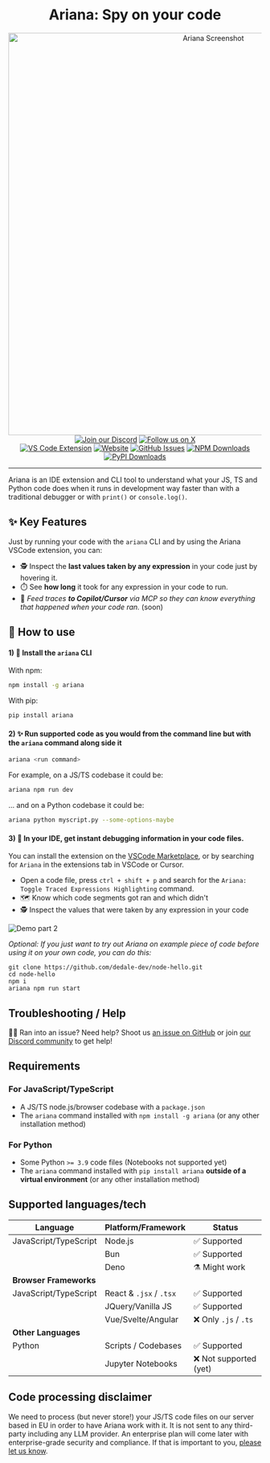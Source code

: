 <div align="center">
  <div align="center">
  <h1>Ariana: Spy on your code</h1>
  <div align="center">
    <img src="https://github.com/dedale-dev/.github/blob/main/ariana_readme_thumbnail.png?raw=true" alt="Ariana Screenshot" width="800">
  </div>
  <a href="https://discord.gg/Y3TFTmE89g"><img src="https://img.shields.io/discord/1312017605955162133?style=for-the-badge&color=7289da&label=Discord&logo=discord&logoColor=ffffff" alt="Join our Discord"></a>
  <a href="https://twitter.com/anic_dev"><img src="https://img.shields.io/badge/Follow-@anic_dev-black?style=for-the-badge&logo=x&logoColor=white" alt="Follow us on X"></a>
  <br/>
  <a href="https://marketplace.visualstudio.com/items?itemName=dedale-dev.ariana"><img src="https://img.shields.io/visual-studio-marketplace/v/dedale-dev.ariana?style=for-the-badge&label=VS%20Code&logo=visualstudiocode&logoColor=white&color=0066b8" alt="VS Code Extension"></a>
  <a href="https://ariana.dev"><img src="https://img.shields.io/badge/Website-ariana.dev-blue?style=for-the-badge&color=FF6B6B" alt="Website"></a>
  <a href="https://github.com/dedale-dev/ariana/issues"><img src="https://img.shields.io/github/issues/dedale-dev/ariana?style=for-the-badge&logo=github&color=4CAF50" alt="GitHub Issues"></a>
  <a href="https://www.npmjs.com/package/ariana"><img alt="NPM Downloads" src="https://img.shields.io/npm/dt/ariana?style=for-the-badge&logo=npm&color=CB3837"></a>
  <a href="https://pypi.org/project/ariana"><img alt="PyPI Downloads" src="https://img.shields.io/pypi/dm/ariana?style=for-the-badge&logo=pypi&color=0086b8"></a>
  <hr>
  </div>
</div>

Ariana is an IDE extension and CLI tool to understand what your JS, TS and Python code does when it runs in development way faster than with a traditional debugger or with `print()` or `console.log()`.

## ✨ Key Features

Just by running your code with the `ariana` CLI and by using the Ariana VSCode extension, you can:
- 🕵️ Inspect the **last values taken by any expression** in your code just by hovering it.
- ⏱️ See **how long** it took for any expression in your code to run.
- 🧵 *Feed traces* ***to Copilot/Cursor*** *via MCP so they can know everything that happened when your code ran.* (soon) 

## 📖 How to use

#### 1) 💾 Install the `ariana` CLI

With npm:

```bash
npm install -g ariana
```

With pip:

```bash
pip install ariana
```

#### 2) ✨ Run supported code as you would from the command line but with the `ariana` command along side it

```bash
ariana <run command>
```

For example, on a JS/TS codebase it could be:

```bash
ariana npm run dev
```

... and on a Python codebase it could be:

```bash
ariana python myscript.py --some-options-maybe
```

#### 3) 👾 In your IDE, get instant debugging information in your code files.

You can install the extension on the [VSCode Marketplace](https://marketplace.visualstudio.com/items?itemName=dedale-dev.ariana), or by searching for `Ariana` in the extensions tab in VSCode or Cursor.

- Open a code file, press `ctrl + shift + p` and search for the `Ariana: Toggle Traced Expressions Highlighting` command.
- 🗺️ Know which code segments got ran and which didn't
- 🕵️ Inspect the values that were taken by any expression in your code

![Demo part 2](https://github.com/dedale-dev/.github/blob/main/demo_part2_0.gif?raw=true)

*Optional: If you just want to try out Ariana on example piece of code before using it on your own code, you can do this:*

```
git clone https://github.com/dedale-dev/node-hello.git
cd node-hello
npm i
ariana npm run start
```

## Troubleshooting / Help

😵‍💫 Ran into an issue? Need help? Shoot us [an issue on GitHub](https://github.com/dedale-dev/ariana/issues) or join [our Discord community](https://discord.gg/Y3TFTmE89g) to get help!

## Requirements

### For JavaScript/TypeScript

- A JS/TS node.js/browser codebase with a `package.json`
- The `ariana` command installed with `npm install -g ariana` (or any other installation method)

### For Python

- Some Python `>= 3.9` code files (Notebooks not supported yet)
- The `ariana` command installed with `pip install ariana` **outside of a virtual environment** (or any other installation method)

## Supported languages/tech
| Language | Platform/Framework | Status |
|----------|-------------------|---------|
| JavaScript/TypeScript | Node.js | ✅ Supported |
| | Bun | ✅ Supported |
| | Deno | ⚗️ Might work |
| **Browser Frameworks** | | |
| JavaScript/TypeScript | React & `.jsx` / `.tsx` | ✅ Supported |
| | JQuery/Vanilla JS | ✅ Supported |
| | Vue/Svelte/Angular | ❌ Only `.js` / `.ts` |
| **Other Languages** | | |
| Python | Scripts / Codebases | ✅ Supported |
| | Jupyter Notebooks | ❌ Not supported (yet) |

## Code processing disclaimer

We need to process (but never store!) your JS/TS code files on our server based in EU in order to have Ariana work with it. It is not sent to any third-party including any LLM provider. An enterprise plan will come later with enterprise-grade security and compliance. If that is important to you, [please let us know](https://discord.gg/Y3TFTmE89g).
